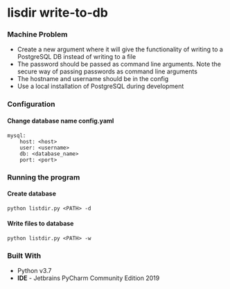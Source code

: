 # lisdir write-to-db

### Machine Problem

* Create a new argument where it will give the functionality of writing to a PostgreSQL DB instead of writing to a file
* The password should be passed as command line arguments. Note the secure way of passing passwords as command line arguments
* The hostname and username should be in the config
* Use a local installation of PostgreSQL during development


### Configuration
#### Change database name config.yaml
```
mysql:
    host: <host>
    user: <username>
    db: <database_name>
    port: <port>
```


### Running the program
#### Create database
```
python listdir.py <PATH> -d
```

#### Write files to database
```
python listdir.py <PATH> -w
```

### Built With
* Python v3.7
* <b>IDE</b> - Jetbrains PyCharm Community Edition 2019
